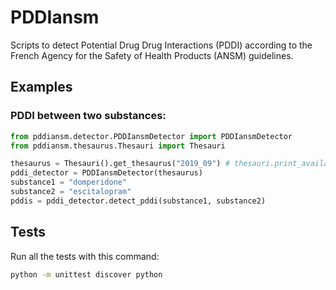# PDDIansm
Scripts to detect Potential Drug Drug Interactions (PDDI) according to the French Agency for the Safety of Health Products (ANSM) guidelines. 

## Examples

### PDDI between two substances:
```python
from pddiansm.detector.PDDIansmDetector import PDDIansmDetector
from pddiansm.thesaurus.Thesauri import Thesauri

thesaurus = Thesauri().get_thesaurus("2019_09") # thesauri.print_available_thesaurus_version()
pddi_detector = PDDIansmDetector(thesaurus)
substance1 = "domperidone"
substance2 = "escitalopram"
pddis = pddi_detector.detect_pddi(substance1, substance2)
```

## Tests
Run all the tests with this command: 
```bash
python -m unittest discover python
```